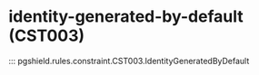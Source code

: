 # identity-generated-by-default (CST003)

::: pgshield.rules.constraint.CST003.IdentityGeneratedByDefault

